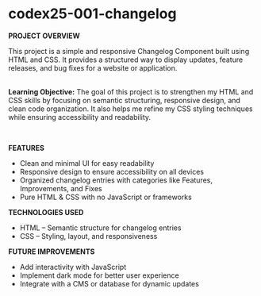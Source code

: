 # codex25-001-changelog

<p><strong>PROJECT OVERVIEW</strong></p>
This project is a simple and responsive Changelog Component built using HTML and CSS. It provides a structured way to display updates, feature releases, and bug fixes for a website or application.
<br><br>
<p><strong>Learning Objective:</strong> The goal of this project is to strengthen my HTML and CSS skills by focusing on semantic structuring, responsive design, and clean code organization. It also helps me refine my CSS styling techniques while ensuring accessibility and readability.</p>
<br>
<p><strong>FEATURES</strong></p>
<ul>
  <li>Clean and minimal UI for easy readability</li>
  <li>Responsive design to ensure accessibility on all devices</li>
  <li>Organized changelog entries with categories like Features, Improvements, and Fixes</li>
  <li>Pure HTML & CSS with no JavaScript or frameworks</li>
</ul>
<p><strong>TECHNOLOGIES USED</strong></p>
<ul>
  <li>HTML – Semantic structure for changelog entries</li>
  <li>CSS – Styling, layout, and responsiveness</li>
</ul>
<p><strong>FUTURE IMPROVEMENTS</strong></p>
<ul>
  <li>Add interactivity with JavaScript</li>
  <li>Implement dark mode for better user experience</li>
  <li>Integrate with a CMS or database for dynamic updates</li>
</ul>
